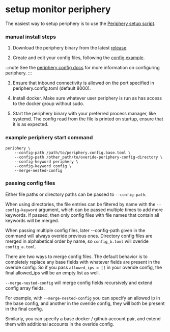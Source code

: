 # setup monitor periphery

The easiest way to setup periphery is to use the [Periphery setup script](https://github.com/mbecker20/monitor/tree/main/scripts).

### manual install steps

 1. Download the periphery binary from the latest [release](https://github.com/mbecker20/monitor/releases).

 2. Create and edit your config files, following the [config example](https://github.com/mbecker20/monitor/blob/main/config_example/periphery.config.example.toml).

 :::note
 See the [periphery config docs](https://docs.rs/monitor_client/latest/monitor_client/entities/config/periphery/index.html)
 for more information on configuring periphery.
 :::

 3. Ensure that inbound connectivity is allowed on the port specified in periphery.config.toml (default 8000).

 4. Install docker. Make sure whatever user periphery is run as has access to the docker group without sudo.

 5. Start the periphery binary with your preferred process manager, like systemd. The config read from the file is printed on startup, ensure that it is as expected.

### example periphery start command

```
periphery \
	--config-path /path/to/periphery.config.base.toml \
	--config-path /other_path/to/overide-periphery-config-directory \
	--config-keyword periphery \
	--config-keyword config \
	--merge-nested-config
```

### passing config files

Either file paths or directory paths can be passed to `--config-path`.

When using directories, the file entries can be filtered by name with the `--config-keyword` argument, which can be passed multiple times to add more keywords. If passed, then only config files with file names that contain all keywords will be merged.

When passing multiple config files, later --config-path given in the command will always overide previous ones. Directory config files are merged in alphabetical order by name, so `config_b.toml` will overide `config_a.toml`.

There are two ways to merge config files. The default behavior is to completely replace any base fields with whatever fields are present in the overide config. So if you pass `allowed_ips = []` in your overide config, the final allowed_ips will be an empty list as well. 

`--merge-nested-config` will merge config fields recursively and extend config array fields. 

For example, with `--merge-nested-config` you can specify an allowed ip in the base config, and another in the overide config, they will both be present in the final config.

Similarly, you can specify a base docker / github account pair, and extend them with additional accounts in the overide config.